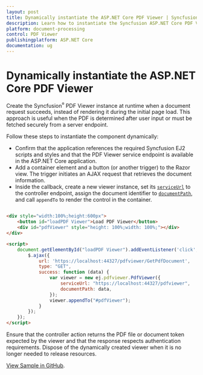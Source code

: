```yaml
---
layout: post
title: Dynamically instantiate the ASP.NET Core PDF Viewer | Syncfusion
description: Learn how to instantiate the Syncfusion ASP.NET Core PDF Viewer at runtime and load PDF documents on demand.
platform: document-processing
control: PDF Viewer
publishingplatform: ASP.NET Core
documentation: ug
---
```


# Dynamically instantiate the ASP.NET Core PDF Viewer

Create the Syncfusion<sup style="font-size:70%">&reg;</sup> PDF Viewer instance at runtime when a document request succeeds, instead of rendering it during the initial page load. This approach is useful when the PDF is determined after user input or must be fetched securely from a server endpoint.

Follow these steps to instantiate the component dynamically:

- Confirm that the application references the required Syncfusion EJ2 scripts and styles and that the PDF Viewer service endpoint is available in the ASP.NET Core application.
- Add a container element and a button (or another trigger) to the Razor view. The trigger initiates an AJAX request that retrieves the document information.
- Inside the callback, create a new viewer instance, set its [`serviceUrl`](https://help.syncfusion.com/cr/aspnetcore-js2/Syncfusion.EJ2.PdfViewer.PdfViewer.html#Syncfusion_EJ2_PdfViewer_PdfViewer_serviceUrl) to the controller endpoint, assign the document identifier to [`documentPath`](https://help.syncfusion.com/cr/aspnetcore-js2/Syncfusion.EJ2.PdfViewer.PdfViewer.html#Syncfusion_EJ2_PdfViewer_PdfViewer_documentPath), and call `appendTo` to render the control in the container.

```html

<div style="width:100%;height:600px">
    <button id="loadPDF Viewer">Load PDF Viewer</button>
    <div id="pdfViewer" style="height: 100%;width: 100%;"></div>
</div>

<script>
    document.getElementById("loadPDF Viewer").addEventListener('click', function () {
        $.ajax({
            url: 'https://localhost:44327/pdfviewer/GetPdfDocument',
            type: "GET",
            success: function (data) {
                var viewer = new ej.pdfviewer.PdfViewer({
                    serviceUrl: "https://localhost:44327/pdfviewer",
                    documentPath: data,
                });
                viewer.appendTo("#pdfViewer");
            }
        });
    });
</script>

```

Ensure that the controller action returns the PDF file or document token expected by the viewer and that the response respects authentication requirements. Dispose of the dynamically created viewer when it is no longer needed to release resources.

[View Sample in GitHub](https://github.com/SyncfusionExamples/asp-core-pdf-viewer-examples/tree/master/Common/Instantiate%20PDF%20Viewer%20dynamically).
